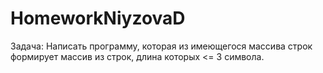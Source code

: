 # HomeworkNiyzovaD
Задача: Написать программу, которая из имеющегося массива строк формирует массив из строк, длина которых &lt;= 3 символа.
